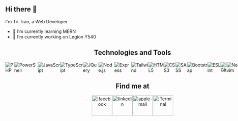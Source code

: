 <div style="display: inline-block;">

## Hi there 👋

I'm Tri Tran, a Web Developer

- 🌱 I’m currently learning MERN
- 🔭 I’m currently working on Legion Y540


<h2 align="center">Technologies and Tools</h2>

<div style="display: flex;">
    <span><img src="https://img.shields.io/badge/PHP-282C34?logo=php&logoColor=777BB4" title="PHP" /></span>
    <span><img src="https://img.shields.io/badge/PowerShell-282C34?logo=powershell&logoColor=5391FE" title="PowerShell" /></span>
    <span><img src="https://img.shields.io/badge/JavaScript-282C34?logo=javascript&logoColor=F7DF1E" title="JavaScript" /></span>
    <span><img src="https://img.shields.io/badge/TypeScript-282C34?logo=typescript&logoColor=3178C6" title="TypeScript" /></span>
    <span><img src="https://img.shields.io/badge/JQuery-282C34?logo=jquery&logoColor=0769AD" title="JQuery" /></span>
    <span><img src="https://img.shields.io/badge/Node.js-282C34?logo=node.js&logoColor=00F200" title="Node.js" /></span>
    <span><img src="https://img.shields.io/badge/Express-282C34?logo=express&logoColor=FFFFFF" title="Express" /></span>
    <span><img src="https://img.shields.io/badge/Tailwind%20CSS-282C34?logo=tailwind-css&logoColor=38B2AC" title="Tailwind" /></span>
    <span><img src="https://img.shields.io/badge/HTML5-282C34?logo=html5&logoColor=E34F26" title="HTML5" /></span>
    <span><img src="https://img.shields.io/badge/CSS3-282C34?logo=css3&logoColor=1572B6" title="CSS3" /></span>
    <span><img src="https://img.shields.io/badge/Sass-282C34?logo=sass&logoColor=CC6699" title="SASS" /></span>
    <span><img src="https://img.shields.io/badge/Bootstrap-282C34?logo=bootstrap&logoColor=7952B3" title="Bootstrap" /></span>
    <span><img src="https://img.shields.io/badge/ESLint-282C34?logo=eslint&logoColor=4B32C3" title="ESLint" /></span>
    <span><img src="https://img.shields.io/badge/Git-282C34?logo=git&logoColor=F05032" title="Git" /></span>
    <span><img src="https://img.shields.io/badge/Neovim-282C34?logo=neovim&logoColor=57A143" title="Neovim" /></span>
    <span><img src="https://img.shields.io/badge/VS%20Code-282C34?logo=visual-studio-code&logoColor=007ACC" title="VSCode" /></span>
</div>

<h2 align="center">Find me at</h2>

<div style="display: flex; justify-content: center;" align="center">
    <a href="https://www.facebook.com/tri.tran.940"><img width="64" height="64" src="https://img.icons8.com/nolan/64/1A6DFF/C822FF/facebook.png" alt="facebook" /></a>
    <a href="https://www.linkedin.com/in/tran-tri-851541108/"><img width="64" height="64" src="https://img.icons8.com/nolan/64/1A6DFF/C822FF/linkedin.png" alt="linkedin" /></a>
    <a href="mailto:inpro2710@gmail.com"><img width="64" height="64" src="https://img.icons8.com/nolan/64/1A6DFF/C822FF/apple-mail.png" alt="apple-mail" /></a>
    <a href="https://minhtri2710.vercel.app/"><img width="64" height="64" src="https://img.icons8.com/nolan/64/1A6DFF/C822FF/console.png" alt="Terminal" /></a>
</div>
</div>
